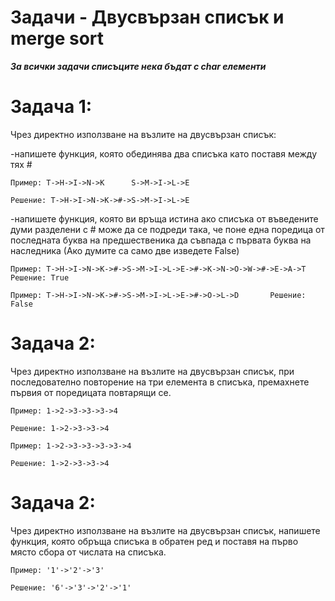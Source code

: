 # Задачи - Двусвързан списък и merge sort

***За всички задачи списъците нека бъдат с char елементи***

Задача 1:
=
Чрез директно използване на възлите на двусвързан списък:

-напишете функция, която обединява два списъка като поставя между тях #
```
Пример: T->H->I->N->K      S->M->I->L->E

Решение: T->H->I->N->K->#->S->M->I->L->E
```

-напишете функция, която ви връща истина ако списъка от въведените думи разделени с # може да се подреди така, че поне една поредица от последната буква на предшественика да съвпада с първата буква на наследника (Ако думите са само две изведете False)
```
Пример: T->H->I->N->K->#->S->M->I->L->E->#->K->N->O->W->#->E->A->T     Решение: True

Пример: T->H->I->N->K->#->S->M->I->L->E->#->O->L->D       Решение: False
```

Задача 2:
=
Чрез директно използване на възлите на двусвързан списък, при последователно повторение на три елемента в списъка, премахнете първия от поредицата повтарящи се.

```
Пример: 1->2->3->3->3->4

Решение: 1->2->3->3->4

Пример: 1->2->3->3->3->3->4

Решение: 1->2->3->3->4 
```

Задача 2:
=
Чрез директно използване на възлите на двусвързан списък, напишете функция, която обръща списъка в обратен ред и поставя на първо място сбора от числата на списъка.

```
Пример: '1'->'2'->'3'

Решение: '6'->'3'->'2'->'1'
```

